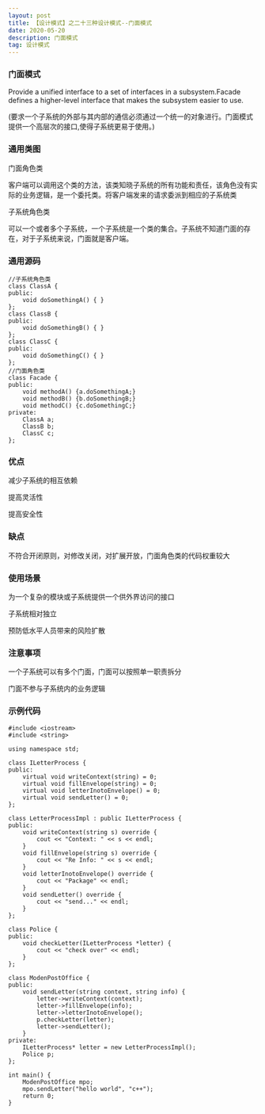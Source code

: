 ```yaml
---
layout: post
title: 【设计模式】之二十三种设计模式--门面模式
date: 2020-05-20
description: 门面模式
tag: 设计模式
---
```

### 门面模式
Provide a unified interface to a set of interfaces in a subsystem.Facade defines a higher-level interface that makes the subsystem easier to use.

(要求一个子系统的外部与其内部的通信必须通过一个统一的对象进行。门面模式提供一个高层次的接口,使得子系统更易于使用。)
### 通用类图
门面角色类

客户端可以调用这个类的方法，该类知晓子系统的所有功能和责任，该角色没有实际的业务逻辑，是一个委托类。将客户端发来的请求委派到相应的子系统类

子系统角色类

可以一个或者多个子系统，一个子系统是一个类的集合。子系统不知道门面的存在，对于子系统来说，门面就是客户端。
### 通用源码
```
//子系统角色类
class ClassA {
public:
    void doSomethingA() { }
};
class ClassB {
public:
    void doSomethingB() { }
};
class ClassC {
public:
    void doSomethingC() { }
};
//门面角色类
class Facade {
public:
    void methodA() {a.doSomethingA;}
    void methodB() {b.doSomethingB;}
    void methodC() {c.doSomethingC;}
private:
    ClassA a;
    ClassB b;
    ClassC c;
};
```
### 优点
减少子系统的相互依赖

提高灵活性

提高安全性
### 缺点
不符合开闭原则，对修改关闭，对扩展开放，门面角色类的代码权重较大
### 使用场景
为一个复杂的模块或子系统提供一个供外界访问的接口

子系统相对独立

预防低水平人员带来的风险扩散
### 注意事项
一个子系统可以有多个门面，门面可以按照单一职责拆分

门面不参与子系统内的业务逻辑
### 示例代码
```
#include <iostream>
#include <string>

using namespace std;

class ILetterProcess {
public:
    virtual void writeContext(string) = 0;
    virtual void fillEnvelope(string) = 0;
    virtual void letterInotoEnvelope() = 0;
    virtual void sendLetter() = 0;
};

class LetterProcessImpl : public ILetterProcess {
public:
    void writeContext(string s) override {
        cout << "Context: " << s << endl;
    }
    void fillEnvelope(string s) override {
        cout << "Re Info: " << s << endl;
    }
    void letterInotoEnvelope() override {
        cout << "Package" << endl;
    }
    void sendLetter() override {
        cout << "send..." << endl;
    }
};

class Police {
public:
    void checkLetter(ILetterProcess *letter) {
        cout << "check over" << endl;
    }
};

class ModenPostOffice {
public:
    void sendLetter(string context, string info) {
        letter->writeContext(context);
        letter->fillEnvelope(info);
        letter->letterInotoEnvelope();
        p.checkLetter(letter);
        letter->sendLetter();
    }
private:
    ILetterProcess* letter = new LetterProcessImpl();
    Police p;
};

int main() {
    ModenPostOffice mpo;
    mpo.sendLetter("hello world", "c++");
    return 0;
}
```

